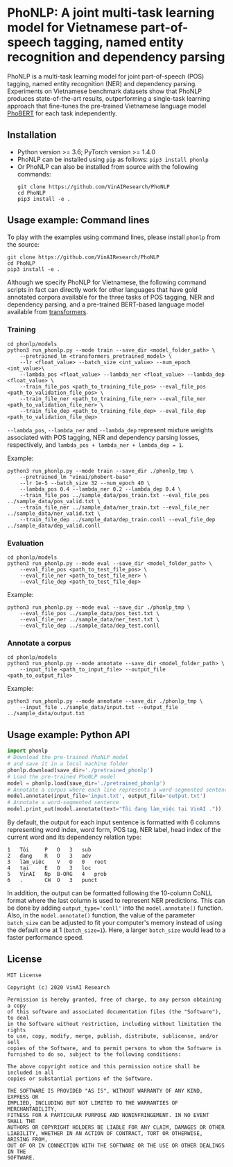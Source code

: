 # PhoNLP: A joint multi-task learning model for Vietnamese part-of-speech tagging, named entity recognition and dependency parsing

PhoNLP is a multi-task learning model for joint part-of-speech (POS) tagging, named entity recognition (NER) and dependency parsing. Experiments on Vietnamese benchmark datasets show that PhoNLP produces state-of-the-art results, outperforming a single-task learning approach that  fine-tunes the pre-trained Vietnamese language model [PhoBERT](https://github.com/VinAIResearch/PhoBERT) for each task independently.

## Installation

- Python version >= 3.6; PyTorch version >= 1.4.0
- PhoNLP can be installed using `pip` as follows: `pip3 install phonlp`
- Or PhoNLP can also be installed from source with the following commands: 
	```
	git clone https://github.com/VinAIResearch/PhoNLP
	cd PhoNLP
	pip3 install -e .
	```

## Usage example: Command lines

To play with the examples using command lines, please install `phonlp` from the source:	
```
git clone https://github.com/VinAIResearch/PhoNLP
cd PhoNLP
pip3 install -e . 
```

Although we specify PhoNLP for Vietnamese, the following command scripts in fact can directly work for other languages that have gold annotated corpora available for the three tasks of POS tagging, NER and dependency parsing, and a pre-trained BERT-based language model available from [transformers](https://huggingface.co/models).

### Training

```
cd phonlp/models
python3 run_phonlp.py --mode train --save_dir <model_folder_path> \
	--pretrained_lm <transformers_pretrained_model> \
	--lr <float_value> --batch_size <int_value> --num_epoch <int_value>\
	--lambda_pos <float_value> --lambda_ner <float_value> --lambda_dep <float_value> \
	--train_file_pos <path_to_training_file_pos> --eval_file_pos <path_to_validation_file_pos> \
	--train_file_ner <path_to_training_file_ner> --eval_file_ner <path_to_validation_file_ner> \
	--train_file_dep <path_to_training_file_dep> --eval_file_dep <path_to_validation_file_dep>
```

`--lambda_pos`, `--lambda_ner` and  `--lambda_dep` represent mixture weights associated with POS tagging, NER and dependency parsing losses, respectively, and `lambda_pos + lambda_ner + lambda_dep = 1`.

Example:

```
python3 run_phonlp.py --mode train --save_dir ./phonlp_tmp \
	--pretrained_lm "vinai/phobert-base"
	--lr 1e-5 --batch_size 32 --num_epoch 40 \
	--lambda_pos 0.4 --lambda_ner 0.2 --lambda_dep 0.4 \
	--train_file_pos ../sample_data/pos_train.txt --eval_file_pos ../sample_data/pos_valid.txt \
	--train_file_ner ../sample_data/ner_train.txt --eval_file_ner ../sample_data/ner_valid.txt \
	--train_file_dep ../sample_data/dep_train.conll --eval_file_dep ../sample_data/dep_valid.conll
```

### Evaluation

```
cd phonlp/models
python3 run_phonlp.py --mode eval --save_dir <model_folder_path> \
	--eval_file_pos <path_to_test_file_pos> \
	--eval_file_ner <path_to_test_file_ner> \
	--eval_file_dep <path_to_test_file_dep>
```

Example:

```
python3 run_phonlp.py --mode eval --save_dir ./phonlp_tmp \
	--eval_file_pos ../sample_data/pos_test.txt \
	--eval_file_ner ../sample_data/ner_test.txt \
	--eval_file_dep ../sample_data/dep_test.conll
```


### Annotate a corpus

```
cd phonlp/models
python3 run_phonlp.py --mode annotate --save_dir <model_folder_path> \
	--input_file <path_to_input_file> --output_file <path_to_output_file> 
```

Example:

```
python3 run_phonlp.py --mode annotate --save_dir ./phonlp_tmp \
	--input_file ../sample_data/input.txt --output_file ../sample_data/output.txt 
```

## Usage example: Python API

```python
import phonlp
# Download the pre-trained PhoNLP model 
# and save it in a local machine folder
phonlp.download(save_dir='./pretrained_phonlp')
# Load the pre-trained PhoNLP model
model = phonlp.load(save_dir='./pretrained_phonlp')
# Annotate a corpus where each line represents a word-segmented sentence
model.annotate(input_file='input.txt', output_file='output.txt')
# Annotate a word-segmented sentence
model.print_out(model.annotate(text="Tôi đang làm_việc tại VinAI ."))
```

By default, the output for each input sentence is formatted with 6 columns representing word index, word form, POS tag, NER label, head index of the current word and its dependency relation type:

```
1	Tôi		P	O	3	sub	
2	đang	R	O	3	adv
3	làm_việc	V	O	0	root
4	tại		E	O	3	loc
5	VinAI	Np 	B-ORG	4	prob
6	.		CH	O	3	punct
```

In addition, the output can be formatted following the 10-column CoNLL format where the last column is used to represent NER predictions. This can be done by adding `output_type='conll'` into the `model.annotate()` function. Also, in the `model.annotate()` function, the value of the parameter `batch_size` can be adjusted to fit your computer's memory instead of using the default one at 1  (`batch_size=1`). Here, a larger `batch_size` would lead to a faster performance speed.

## License

	MIT License

	Copyright (c) 2020 VinAI Research

	Permission is hereby granted, free of charge, to any person obtaining a copy
	of this software and associated documentation files (the "Software"), to deal
	in the Software without restriction, including without limitation the rights
	to use, copy, modify, merge, publish, distribute, sublicense, and/or sell
	copies of the Software, and to permit persons to whom the Software is
	furnished to do so, subject to the following conditions:

	The above copyright notice and this permission notice shall be included in all
	copies or substantial portions of the Software.

	THE SOFTWARE IS PROVIDED "AS IS", WITHOUT WARRANTY OF ANY KIND, EXPRESS OR
	IMPLIED, INCLUDING BUT NOT LIMITED TO THE WARRANTIES OF MERCHANTABILITY,
	FITNESS FOR A PARTICULAR PURPOSE AND NONINFRINGEMENT. IN NO EVENT SHALL THE
	AUTHORS OR COPYRIGHT HOLDERS BE LIABLE FOR ANY CLAIM, DAMAGES OR OTHER
	LIABILITY, WHETHER IN AN ACTION OF CONTRACT, TORT OR OTHERWISE, ARISING FROM,
	OUT OF OR IN CONNECTION WITH THE SOFTWARE OR THE USE OR OTHER DEALINGS IN THE
	SOFTWARE.

